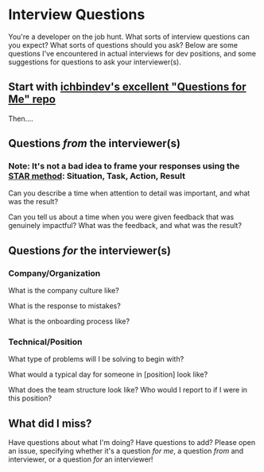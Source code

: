 # Interview Questions

You're a developer on the job hunt. What sorts of interview questions can you expect? What sorts of questions should you ask? Below are some questions I've encountered in actual interviews for dev positions, and some suggestions for questions to ask your interviewer(s).

## Start with [ichbindev's excellent "Questions for Me" repo](https://github.com/ichbindev/QuestionsForMe)

Then....

## Questions *from* the interviewer(s)

### **Note**: It's not a bad idea to frame your responses using the [STAR method](https://www.thebalancecareers.com/what-is-the-star-interview-response-technique-2061629): Situation, Task, Action, Result

Can you describe a time when attention to detail was important, and what was the result?

Can you tell us about a time when you were given feedback that was genuinely impactful? What was the feedback, and what was the result?


## Questions *for* the interviewer(s)

### Company/Organization

What is the company culture like?

What is the response to mistakes?

What is the onboarding process like?

### Technical/Position

What type of problems will I be solving to begin with?

What would a typical day for someone in [position] look like?

What does the team structure look like? Who would I report to if I were in this position?

## What did I miss?

Have questions about what I'm doing? Have questions to add? Please open an issue, specifying whether it's a question *for me*, a question *from* and interviewer, or a question *for* an interviewer!